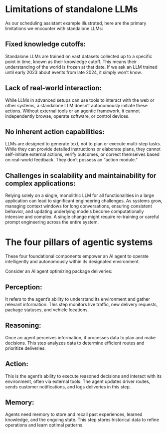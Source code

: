 # Limitations of standalone LLMs
As our scheduling assistant example illustrated, here are the primary limitations we encounter with standalone LLMs:

## Fixed knowledge cutoffs: 
Standalone LLMs are trained on vast datasets collected up to a specific point in time, known as their knowledge cutoff. This means their understanding of the world is frozen at that date. If we ask an LLM trained until early 2023 about events from late 2024, it simply won’t know.

## Lack of real-world interaction: 
While LLMs in advanced setups can use tools to interact with the web or other systems, a standalone LLM doesn’t autonomously initiate these actions. Without external tools or an agentic framework, it cannot independently browse, operate software, or control devices.

## No inherent action capabilities: 
LLMs are designed to generate text, not to plan or execute multi-step tasks. While they can provide detailed instructions or elaborate plans, they cannot self-initiate external actions, verify outcomes, or correct themselves based on real-world feedback. They don’t possess an “action module.”

## Challenges in scalability and maintainability for complex applications: 
Relying solely on a single, monolithic LLM for all functionalities in a large application can lead to significant engineering challenges. As systems grow, managing context windows for long conversations, ensuring consistent behavior, and updating underlying models become computationally intensive and complex. A single change might require re-training or careful prompt engineering across the entire system.

# The four pillars of agentic systems
These four foundational components empower an AI agent to operate intelligently and autonomously within its designated environment.

Consider an AI agent optimizing package deliveries:

## Perception: 
It refers to the agent’s ability to understand its environment and gather relevant information. This step monitors live traffic, new delivery requests, package statuses, and vehicle locations.

## Reasoning: 
Once an agent perceives information, it processes data to plan and make decisions. This step analyzes data to determine efficient routes and prioritize deliveries.

## Action: 
This is the agent’s ability to execute reasoned decisions and interact with its environment, often via external tools. The agent updates driver routes, sends customer notifications, and logs deliveries in this step.

## Memory: 
Agents need memory to store and recall past experiences, learned knowledge, and the ongoing state. This step stores historical data to refine operations and learn optimal patterns.
